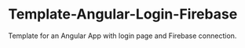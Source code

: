 # Template-Angular-Login-Firebase
Template for an Angular App with login page and Firebase connection.
